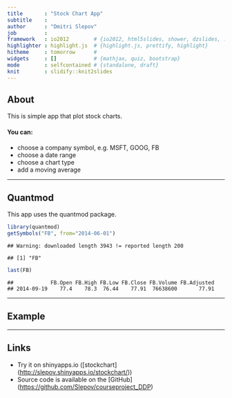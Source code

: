 ```yaml
---
title       : "Stock Chart App"
subtitle    : 
author      : "Dmitri Slepov"
job         : 
framework   : io2012        # {io2012, html5slides, shower, dzslides, ...}
highlighter : highlight.js  # {highlight.js, prettify, highlight}
hitheme     : tomorrow      # 
widgets     : []            # {mathjax, quiz, bootstrap}
mode        : selfcontained # {standalone, draft}
knit        : slidify::knit2slides
---
```


## About

This is simple app that plot stock charts.
#### You can: 
- choose a company symbol, e.g. MSFT, GOOG, FB
- choose a date range
- choose a chart type
- add a moving average 

--- 

## Quantmod

This app uses the quantmod package.

```r
library(quantmod)
getSymbols("FB", from="2014-06-01")
```

```
## Warning: downloaded length 3943 != reported length 200
```

```
## [1] "FB"
```

```r
last(FB)
```

```
##            FB.Open FB.High FB.Low FB.Close FB.Volume FB.Adjusted
## 2014-09-19    77.4    78.3  76.44    77.91  76638600       77.91
```

---
## Example



---
## Links

- Try it on shinyapps.io ([stockchart] (http://slepov.shinyapps.io/stockchart/))
- Source code is available on  the [GitHub] (https://github.com/Slepov/courseproject_DDP)


